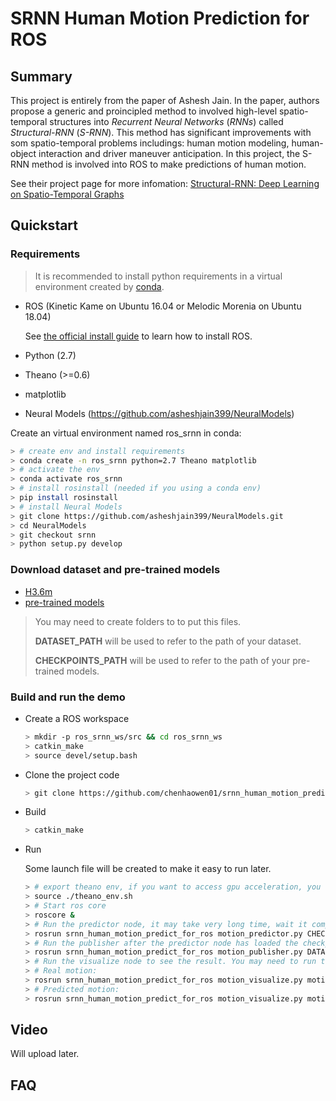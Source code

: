 # SRNN Human Motion Prediction for ROS

## Summary
This project is entirely from the paper of Ashesh Jain. In the paper, authors propose a generic and proincipled method to involved high-level spatio-temporal structures into *Recurrent Neural Networks* (*RNNs*) called *Structural-RNN* (*S-RNN*). This method has significant improvements with som spatio-temporal problems includings: human motion modeling, human-object interaction and driver maneuver anticipation. In this project, the S-RNN method is involved into ROS to make predictions of human motion.

See their project page for more infomation: [Structural-RNN: Deep Learning on Spatio-Temporal Graphs](http://asheshjain.org/srnn)

## Quickstart
### Requirements
> It is recommended to install python requirements in a virtual environment created by [conda](https://conda.io/docs/).
* ROS (Kinetic Kame on Ubuntu 16.04 or Melodic Morenia on Ubuntu 18.04)
  
  See [the official install guide](http://www.ros.org/install) to learn how to install ROS.
* Python (2.7)
* Theano (>=0.6)
* matplotlib
* Neural Models (https://github.com/asheshjain399/NeuralModels)
  
Create an virtual environment named ros_srnn in conda:
```bash
> # create env and install requirements
> conda create -n ros_srnn python=2.7 Theano matplotlib
> # activate the env
> conda activate ros_srnn
> # install rosinstall (needed if you using a conda env)
> pip install rosinstall
> # install Neural Models 
> git clone https://github.com/asheshjain399/NeuralModels.git
> cd NeuralModels
> git checkout srnn
> python setup.py develop
```

### Download dataset and pre-trained models
* [H3.6m](http://www.cs.stanford.edu/people/ashesh/h3.6m.zip)
* [pre-trained models](https://drive.google.com/drive/folders/0B7lfjqylzqmMZlI3TUNUUEFQMXc)
> You may need to create folders to to put this files.
> 
> **DATASET_PATH** will be used to refer to the path of your dataset.
> 
> **CHECKPOINTS_PATH** will be used to refer to the path of your pre-trained models.

### Build and run the demo
* Create a ROS workspace
  ```bash
  > mkdir -p ros_srnn_ws/src && cd ros_srnn_ws
  > catkin_make
  > source devel/setup.bash
  ```
* Clone the project code
  ```bash
  > git clone https://github.com/chenhaowen01/srnn_human_motion_predict_for_ros.git src/srnn_human_motion_predict_for_ros
  ```
* Build
  ```bash
  > catkin_make
  ```
* Run
  
  Some launch file will be created to make it easy to run later.
  ```bash
  > # export theano env, if you want to access gpu acceleration, you could use theano_gpu_env.sh instead.
  > source ./theano_env.sh
  > # Start ros core
  > roscore &
  > # Run the predictor node, it may take very long time, wait it completely loaded.
  > rosrun srnn_human_motion_predict_for_ros motion_predictor.py CHECKPOINTS_PATH/srnn_walking/checkpoint.pik
  > # Run the publisher after the predictor node has loaded the checkpoint. You may need to run the following command with a new terminal.
  > rosrun srnn_human_motion_predict_for_ros motion_publisher.py DATASET_PATH/dataset/S7/walking_1.txt
  > # Run the visualize node to see the result. You may need to run the following command with a new terminal.
  > # Real motion:
  > rosrun srnn_human_motion_predict_for_ros motion_visualize.py motion:=/motion_skeleto
  > # Predicted motion:
  > rosrun srnn_human_motion_predict_for_ros motion_visualize.py motion:=/predicted_motion_skeleto
  ```
## Video
Will upload later.
## FAQ
